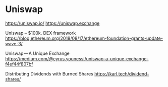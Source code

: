 <!-- TITLE: Uniswap -->
<!-- SUBTITLE: A quick summary of Uniswap -->

# Uniswap
https://uniswap.io/
https://uniswap.exchange

Uniswap – $100k. DEX framework
https://blog.ethereum.org/2018/08/17/ethereum-foundation-grants-update-wave-3/

Uniswap — A Unique Exchange
https://medium.com/@cyrus.younessi/uniswap-a-unique-exchange-f4ef44f807bf

Distributing Dividends with Burned Shares
https://karl.tech/dividend-shares/



